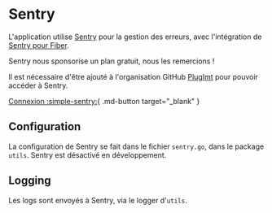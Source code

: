 # Sentry

L'application utilise [Sentry](https://sentry.io/for/go/) pour la gestion des erreurs, avec l'intégration de [Sentry pour Fiber](https://docs.sentry.io/platforms/go/guides/fiber/).

Sentry nous sponsorise un plan gratuit, nous les remercions !

Il est nécessaire d'être ajouté à l'organisation GitHub [PlugImt](https://github.com/PlugImt) pour pouvoir accéder à Sentry.


[Connexion :simple-sentry:](https://plugimt.sentry.io/issues/){ .md-button target="_blank" }


## Configuration

La configuration de Sentry se fait dans le fichier `sentry.go`, dans le package `utils`.
Sentry est désactivé en développement.

## Logging
Les logs sont envoyés à Sentry, via le logger d'`utils`.

